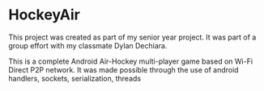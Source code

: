 # HockeyAir
This project was created as part of my senior year project. It was part of a group effort with my classmate Dylan Dechiara. 

This is a complete Android Air-Hockey multi-player game based on Wi-Fi Direct P2P network. 
It was made possible through the use of android handlers, sockets, serialization, threads
